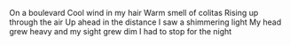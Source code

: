 On a boulevard
Cool wind in my hair
Warm smell of colitas
Rising up through the air
Up ahead in the distance
I saw a shimmering light
My head grew heavy and my sight grew dim
I had to stop for the night
